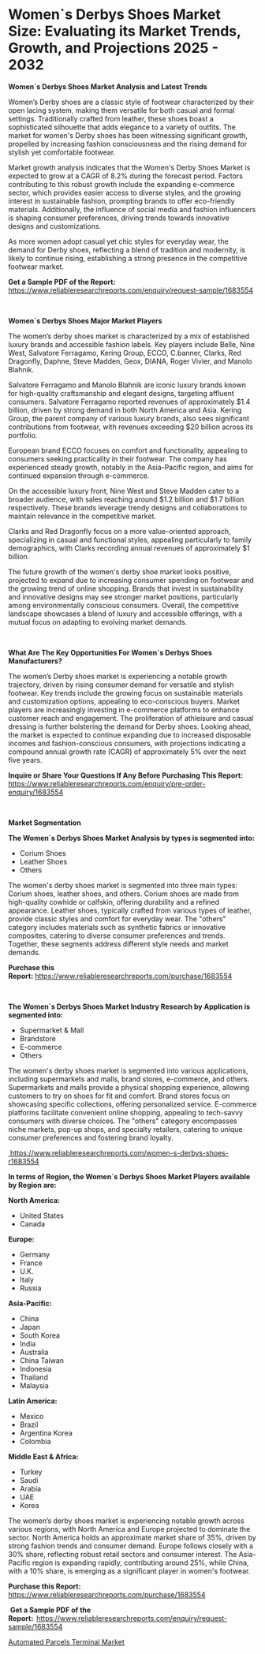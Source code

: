 <p><h1>Women`s Derbys Shoes Market Size: Evaluating its Market Trends, Growth, and Projections 2025 - 2032</h1></p><p><strong>Women`s Derbys Shoes Market Analysis and Latest Trends</strong></p>
<p><p>Women’s Derby shoes are a classic style of footwear characterized by their open lacing system, making them versatile for both casual and formal settings. Traditionally crafted from leather, these shoes boast a sophisticated silhouette that adds elegance to a variety of outfits. The market for women's Derby shoes has been witnessing significant growth, propelled by increasing fashion consciousness and the rising demand for stylish yet comfortable footwear.</p><p>Market growth analysis indicates that the Women's Derby Shoes Market is expected to grow at a CAGR of 8.2% during the forecast period. Factors contributing to this robust growth include the expanding e-commerce sector, which provides easier access to diverse styles, and the growing interest in sustainable fashion, prompting brands to offer eco-friendly materials. Additionally, the influence of social media and fashion influencers is shaping consumer preferences, driving trends towards innovative designs and customizations. </p><p>As more women adopt casual yet chic styles for everyday wear, the demand for Derby shoes, reflecting a blend of tradition and modernity, is likely to continue rising, establishing a strong presence in the competitive footwear market.</p></p>
<p><strong>Get a Sample PDF of the Report:&nbsp;</strong> <a href="https://www.reliableresearchreports.com/enquiry/request-sample/1683554?utm_campaign=3386&utm_medium=2&utm_source=Github&utm_content=ia&utm_term=26032025&utm_id=womens-derbys-shoes">https://www.reliableresearchreports.com/enquiry/request-sample/1683554</a></p>
<p>&nbsp;</p>
<p><strong>Women`s Derbys Shoes Major Market Players</strong></p>
<p><p>The women’s derby shoes market is characterized by a mix of established luxury brands and accessible fashion labels. Key players include Belle, Nine West, Salvatore Ferragamo, Kering Group, ECCO, C.banner, Clarks, Red Dragonfly, Daphne, Steve Madden, Geox, DIANA, Roger Vivier, and Manolo Blahnik.</p><p>Salvatore Ferragamo and Manolo Blahnik are iconic luxury brands known for high-quality craftsmanship and elegant designs, targeting affluent consumers. Salvatore Ferragamo reported revenues of approximately $1.4 billion, driven by strong demand in both North America and Asia. Kering Group, the parent company of various luxury brands, also sees significant contributions from footwear, with revenues exceeding $20 billion across its portfolio.</p><p>European brand ECCO focuses on comfort and functionality, appealing to consumers seeking practicality in their footwear. The company has experienced steady growth, notably in the Asia-Pacific region, and aims for continued expansion through e-commerce.</p><p>On the accessible luxury front, Nine West and Steve Madden cater to a broader audience, with sales reaching around $1.2 billion and $1.7 billion respectively. These brands leverage trendy designs and collaborations to maintain relevance in the competitive market.</p><p>Clarks and Red Dragonfly focus on a more value-oriented approach, specializing in casual and functional styles, appealing particularly to family demographics, with Clarks recording annual revenues of approximately $1 billion.</p><p>The future growth of the women's derby shoe market looks positive, projected to expand due to increasing consumer spending on footwear and the growing trend of online shopping. Brands that invest in sustainability and innovative designs may see stronger market positions, particularly among environmentally conscious consumers. Overall, the competitive landscape showcases a blend of luxury and accessible offerings, with a mutual focus on adapting to evolving market demands.</p></p>
<p>&nbsp;</p>
<p><strong>What Are The Key Opportunities For Women`s Derbys Shoes Manufacturers?</strong></p>
<p><p>The women’s Derby shoes market is experiencing a notable growth trajectory, driven by rising consumer demand for versatile and stylish footwear. Key trends include the growing focus on sustainable materials and customization options, appealing to eco-conscious buyers. Market players are increasingly investing in e-commerce platforms to enhance customer reach and engagement. The proliferation of athleisure and casual dressing is further bolstering the demand for Derby shoes. Looking ahead, the market is expected to continue expanding due to increased disposable incomes and fashion-conscious consumers, with projections indicating a compound annual growth rate (CAGR) of approximately 5% over the next five years.</p></p>
<p><strong>Inquire or Share Your Questions If Any Before Purchasing This Report:</strong> <a href="https://www.reliableresearchreports.com/enquiry/pre-order-enquiry/1683554?utm_campaign=3386&utm_medium=2&utm_source=Github&utm_content=ia&utm_term=26032025&utm_id=womens-derbys-shoes">https://www.reliableresearchreports.com/enquiry/pre-order-enquiry/1683554</a></p>
<p>&nbsp;</p>
<p><strong>Market Segmentation</strong></p>
<p><strong>The Women`s Derbys Shoes Market Analysis by types is segmented into:</strong></p>
<p><ul><li>Corium Shoes</li><li>Leather Shoes</li><li>Others</li></ul></p>
<p><p>The women's derby shoes market is segmented into three main types: Corium shoes, leather shoes, and others. Corium shoes are made from high-quality cowhide or calfskin, offering durability and a refined appearance. Leather shoes, typically crafted from various types of leather, provide classic styles and comfort for everyday wear. The "others" category includes materials such as synthetic fabrics or innovative composites, catering to diverse consumer preferences and trends. Together, these segments address different style needs and market demands.</p></p>
<p><strong>Purchase this Report:&nbsp;</strong><a href="https://www.reliableresearchreports.com/purchase/1683554?utm_campaign=3386&utm_medium=2&utm_source=Github&utm_content=ia&utm_term=26032025&utm_id=womens-derbys-shoes">https://www.reliableresearchreports.com/purchase/1683554</a></p>
<p>&nbsp;</p>
<p><strong>The Women`s Derbys Shoes Market Industry Research by Application is segmented into:</strong></p>
<p><ul><li>Supermarket & Mall</li><li>Brandstore</li><li>E-commerce</li><li>Others</li></ul></p>
<p><p>The women's derby shoes market is segmented into various applications, including supermarkets and malls, brand stores, e-commerce, and others. Supermarkets and malls provide a physical shopping experience, allowing customers to try on shoes for fit and comfort. Brand stores focus on showcasing specific collections, offering personalized service. E-commerce platforms facilitate convenient online shopping, appealing to tech-savvy consumers with diverse choices. The "others" category encompasses niche markets, pop-up shops, and specialty retailers, catering to unique consumer preferences and fostering brand loyalty.</p></p>
<p><a href="https://www.reliableresearchreports.com/women-s-derbys-shoes-r1683554?utm_campaign=3386&utm_medium=2&utm_source=Github&utm_content=ia&utm_term=26032025&utm_id=womens-derbys-shoes">&nbsp;https://www.reliableresearchreports.com/women-s-derbys-shoes-r1683554</a></p>
<p><strong>In terms of Region, the Women`s Derbys Shoes Market Players available by Region are:</strong></p>
<p>
    <p> <strong> North America: </strong>
        <ul>
            <li>United States</li>
            <li>Canada</li>
        </ul>
        </p> 
    <p> <strong> Europe: </strong>
        <ul>
            <li>Germany</li>
            <li>France</li>
            <li>U.K.</li>
            <li>Italy</li>
            <li>Russia</li>
        </ul>
        </p> 
    <p> <strong> Asia-Pacific: </strong>
        <ul>
            <li>China</li>
            <li>Japan</li>
            <li>South Korea</li>
            <li>India</li>
            <li>Australia</li>
            <li>China Taiwan</li>
            <li>Indonesia</li>
            <li>Thailand</li>
            <li>Malaysia</li>
        </ul>
        </p> 
    <p> <strong> Latin America: </strong>
        <ul>
            <li>Mexico</li>
            <li>Brazil</li>
            <li>Argentina Korea</li>
            <li>Colombia</li>
        </ul>
        </p> 
    <p> <strong> Middle East & Africa: </strong>
        <ul>
            <li>Turkey</li>
            <li>Saudi</li>
            <li>Arabia</li>
            <li>UAE</li>
            <li>Korea</li>
        </ul>
    </p>
    </p>
<p><p>The women’s derby shoes market is experiencing notable growth across various regions, with North America and Europe projected to dominate the sector. North America holds an approximate market share of 35%, driven by strong fashion trends and consumer demand. Europe follows closely with a 30% share, reflecting robust retail sectors and consumer interest. The Asia-Pacific region is expanding rapidly, contributing around 25%, while China, with a 10% share, is emerging as a significant player in women's footwear.</p></p>
<p><strong>Purchase this Report: </strong><a href="https://www.reliableresearchreports.com/purchase/1683554?utm_campaign=3386&utm_medium=2&utm_source=Github&utm_content=ia&utm_term=26032025&utm_id=womens-derbys-shoes">https://www.reliableresearchreports.com/purchase/1683554</a></p>
<p>&nbsp;<strong>Get a Sample PDF of the Report:&nbsp;&nbsp;</strong><a href="https://www.reliableresearchreports.com/enquiry/request-sample/1683554?utm_campaign=3386&utm_medium=2&utm_source=Github&utm_content=ia&utm_term=26032025&utm_id=womens-derbys-shoes">https://www.reliableresearchreports.com/enquiry/request-sample/1683554</a></p>
<p><strong></strong></p>
<p><p><a href="https://github.com/shafriusizi/Market-Research-Report-List-1/blob/main/automated-parcels-terminal-market.md?utm_campaign=3386&utm_medium=2&utm_source=Github&utm_content=ia&utm_term=26032025&utm_id=womens-derbys-shoes">Automated Parcels Terminal Market</a></p></p>